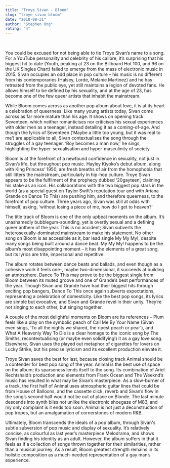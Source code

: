 ```yaml
---
title: "Troye Sivan - Bloom"
slug: "troye-sivan-bloom"
date: "2018-08-31"
author: "Stephen Ong"
rating: "4"
---
```


 

You could be excused for not being able to tie Troye Sivan’s name to a song. For a YouTube personality and celebrity of his calibre, it’s surprising that his biggest hit to date (Youth, peaking at 23 on the Billboard Hot 100, and 96 on the UK Singles Chart) failed to emerge from the mass of electronic music in 2015. Sivan occupies an odd place in pop culture – his music is no different from his contemporaries (Halsey, Lorde, Melanie Martinez) and he has retreated from the public eye, yet still maintains a legion of devoted fans. He allows himself to be defined by his sexuality, and at the age of 23, has become one of the few queer artists that inhabit the mainstream.

While Bloom comes across as another pop album about love, it is at its heart a celebration of queerness. Like many young artists today, Sivan come across as far more mature than his age. It shows on opening track Seventeen, which neither romanticises nor criticises his sexual experiences with older men as a teenager, instead detailing it as a coming-of-age. And though the lyrics of Seventeen (‘Maybe a little too young, but it was real to me’) are applicable to all, Sivan contextualises the song through the struggles of a gay teenager. ‘Boy becomes a man now,’ he sings, highlighting the hyper-sexualisation and hyper-masculinity of society.

Bloom is at the forefront of a newfound confidence in sexuality, not just in Sivan’s life, but throughout pop music. Hayley Kiyoko’s debut album, along with King Princess’ 1950, are fresh breaths of air from the homophobia that still litters the mainstream, particularly in hip-hop culture. Troye Sivan appears to be the fulfilment of the prophecy dubbed ‘20gayteen’, claiming his stake as an icon. His collaborations with the two biggest pop stars in the world (as a special guest on Taylor Swift’s reputation tour and with Ariana Grande on Dance To This) are pushing him, and therefore queerness, to the forefront of pop culture. Three years ago, Sivan was still at odds with himself, asking, ‘without losing a piece of me, how do I get to heaven?’

The title track of Bloom is one of the only upbeat moments on the album. It’s unashamedly bubblegum-sounding, yet is overtly sexual and a defining queer anthem of the year. This is no accident; Sivan subverts the heterosexually-dominated mainstream to make his statement. No other song on Bloom is as accessible as it, bar lead single My My My!, despite many songs being built around a dance beat. My My My! happens to be the album’s most disappointing moment – it has the elements of a great song, but its lyrics are trite, impersonal and repetitive.

The album rotates between dance beats and ballads, and even though as a cohesive work it feels one-, maybe two-dimensional, it succeeds at building an atmosphere. Dance To This may prove to be the biggest single from Bloom between its muted groove and one of Grande’s best performances of the year. Though Sivan and Grande have had their biggest hits through exciting pop bangers, Dance To This once again subverts expectations, representing a celebration of domesticity. Like the best pop songs, its lyrics are simple but evocative, and Sivan and Grande revel in their unity. They’re not singing to each other, but singing together.

A couple of the most delightful moments on Bloom are its references – Plum feels like a play on the symbolic peach of Call Me By Your Name (Sivan even sings, ‘To all the nights we shared, the ripest peach or pear’), and What A Heavenly Way To Die is a clear homage to the iconic song by The Smiths, recontextualising (or maybe even solidifying!) it as a gay love song. Elsewhere, Sivan uses the played out metaphor of cigarettes for lovers on Lucky Strike, but his precise lyricism and its excellent production elevate it.

Troye Sivan saves the best for last, because closing track Animal should be a contender for best pop song of the year. Animal is the best use of space on the album; its sparseness lends itself to the song. Its combination of Ariel Rechtshaid’s production and elements from Frank Ocean and The Weeknd’s music has resulted in what may be Sivan’s masterpiece. As a slow-burner of a track, the first half of Animal uses atmospheric guitar lines that could be from House of Balloons, and the cassette click, reverb and Sivan’s flow in the song’s second half would not be out of place on Blonde. The last minute descends into synth bliss not unlike the electronic shoegaze of M83, and my only complaint is it ends too soon. Animal is not just a deconstruction of pop tropes, but an amalgamation of cornerstones of modern R&B.

Ultimately, Bloom transcends the ideals of a pop album, through Sivan's subtle subversion of pop music and display of sexuality. It’s relatively concise, as colourful as last year’s masterpiece Melodrama, and shows Sivan finding his identity as an adult. However, the album suffers in that it feels as if a collection of songs thrown together for their similarities, rather than a musical journey. As a result, Bloom greatest strength remains in its holistic composition as a much-needed representation of a gay man’s experience.
